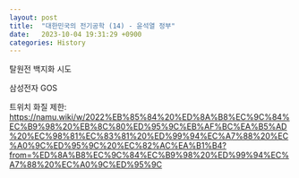 ```yaml
---
layout: post
title:  "대한민국의 전기공학 (14) - 윤석열 정부"
date:   2023-10-04 19:31:29 +0900
categories: History
---
```


탈원전 백지화 시도

삼성전자 GOS

트위치 화질 제한:
https://namu.wiki/w/2022%EB%85%84%20%ED%8A%B8%EC%9C%84%EC%B9%98%20%EB%8C%80%ED%95%9C%EB%AF%BC%EA%B5%AD%20%EC%98%81%EC%83%81%20%ED%99%94%EC%A7%88%20%EC%A0%9C%ED%95%9C%20%EC%82%AC%EA%B1%B4?from=%ED%8A%B8%EC%9C%84%EC%B9%98%20%ED%99%94%EC%A7%88%20%EC%A0%9C%ED%95%9C